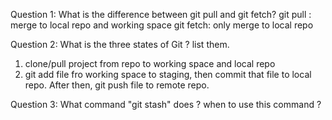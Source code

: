 Question 1: What is the difference between git pull and git fetch?
git pull : merge to local repo and working space
git fetch: only merge to local repo

Question 2: What is the three states of Git ? list them.
1. clone/pull project from repo to working space and local repo
2. git add file fro working space to staging, then commit that file to local repo. After then, git push file to remote repo.

Question 3: What command "git stash" does ? when to use this command ?

